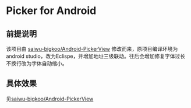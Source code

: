 # Picker for Android
## 前提说明
该项目由 [saiwu-bigkoo/Android-PickerView](https://github.com/saiwu-bigkoo/Android-PickerView) 修改而来，原项目编译环境为android studio，改为Eclispe，并增加地址三级联动。往后会增加修复字体过长不换行改为字体自动缩小。

## 具体效果
见[saiwu-bigkoo/Android-PickerView](https://github.com/saiwu-bigkoo/Android-PickerView) 


